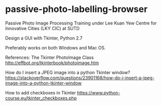 # passive-photo-labelling-browser
Passive Photo Image Processing Training under Lee Kuan Yew Centre for Innovative Cities (LKY CIC) at SUTD

Design a GUI with Tkinter, Python 2.7 

Preferably works on both Windows and Mac OS.


References:
The Tkinter PhotoImage Class
http://effbot.org/tkinterbook/photoimage.htm

How do I insert a JPEG image into a python Tkinter window?
https://stackoverflow.com/questions/23901168/how-do-i-insert-a-jpeg-image-into-a-python-tkinter-window

How to add checkboxes in Tkinter
https://www.python-course.eu/tkinter_checkboxes.php
